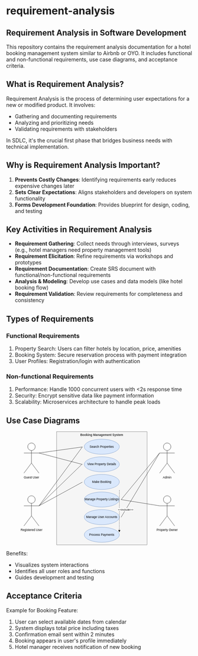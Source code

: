 # requirement-analysis

## Requirement Analysis in Software Development

This repository contains the requirement analysis documentation for a hotel booking management system similar to Airbnb or OYO. It includes functional and non-functional requirements, use case diagrams, and acceptance criteria.

## What is Requirement Analysis?

Requirement Analysis is the process of determining user expectations for a new or modified product. It involves:
- Gathering and documenting requirements
- Analyzing and prioritizing needs
- Validating requirements with stakeholders

In SDLC, it's the crucial first phase that bridges business needs with technical implementation.

## Why is Requirement Analysis Important?

1. **Prevents Costly Changes**: Identifying requirements early reduces expensive changes later
2. **Sets Clear Expectations**: Aligns stakeholders and developers on system functionality
3. **Forms Development Foundation**: Provides blueprint for design, coding, and testing

## Key Activities in Requirement Analysis

- **Requirement Gathering**: Collect needs through interviews, surveys (e.g., hotel managers need property management tools)
- **Requirement Elicitation**: Refine requirements via workshops and prototypes
- **Requirement Documentation**: Create SRS document with functional/non-functional requirements
- **Analysis & Modeling**: Develop use cases and data models (like hotel booking flow)
- **Requirement Validation**: Review requirements for completeness and consistency

## Types of Requirements

### Functional Requirements
1. Property Search: Users can filter hotels by location, price, amenities
2. Booking System: Secure reservation process with payment integration
3. User Profiles: Registration/login with authentication

### Non-functional Requirements
1. Performance: Handle 1000 concurrent users with <2s response time
2. Security: Encrypt sensitive data like payment information
3. Scalability: Microservices architecture to handle peak loads

## Use Case Diagrams

<svg xmlns="http://www.w3.org/2000/svg" xmlns:xlink="http://www.w3.org/1999/xlink" version="1.1" width="741px" height="451px" viewBox="-0.5 -0.5 741 451">
  <defs/>
  <g>
    <rect x="200" y="0" width="360" height="450" fill="#f5f5f5" stroke="#666666" pointer-events="all"/>
    <g transform="translate(-0.5 -0.5)">
      <switch>
        <foreignObject pointer-events="none" width="100%" height="100%" requiredFeatures="http://www.w3.org/TR/SVG11/feature#Extensibility" style="overflow: visible; text-align: left;">
          <div xmlns="http://www.w3.org/1999/xhtml" style="display: flex; align-items: unsafe flex-start; justify-content: unsafe center; width: 358px; height: 1px; padding-top: 7px; margin-left: 201px;">
            <div data-drawio-colors="color: #333333; " style="box-sizing: border-box; font-size: 0px; text-align: center;">
              <div style="display: inline-block; font-size: 12px; font-family: Helvetica; color: rgb(51, 51, 51); line-height: 1.2; pointer-events: all; font-weight: bold; white-space: normal; overflow-wrap: normal;">
                Booking Management System
              </div>
            </div>
          </div>
        </foreignObject>
        <text x="380" y="19" fill="#333333" font-family="Helvetica" font-size="12px" text-anchor="middle" font-weight="bold">
          Booking Management System
        </text>
      </switch>
    </g>
    <ellipse cx="380" cy="60" rx="70" ry="30" fill="#dae8fc" stroke="#6c8ebf" pointer-events="all"/>
    <g transform="translate(-0.5 -0.5)">
      <switch>
        <foreignObject pointer-events="none" width="100%" height="100%" requiredFeatures="http://www.w3.org/TR/SVG11/feature#Extensibility" style="overflow: visible; text-align: left;">
          <div xmlns="http://www.w3.org/1999/xhtml" style="display: flex; align-items: unsafe center; justify-content: unsafe center; width: 138px; height: 1px; padding-top: 60px; margin-left: 311px;">
            <div data-drawio-colors="color: rgb(0, 0, 0); " style="box-sizing: border-box; font-size: 0px; text-align: center;">
              <div style="display: inline-block; font-size: 12px; font-family: Helvetica; color: rgb(0, 0, 0); line-height: 1.2; pointer-events: all; white-space: normal; overflow-wrap: normal;">
                Search Properties
              </div>
            </div>
          </div>
        </foreignObject>
        <text x="380" y="64" fill="rgb(0, 0, 0)" font-family="Helvetica" font-size="12px" text-anchor="middle">
          Search Properties
        </text>
      </switch>
    </g>
    <ellipse cx="380" cy="130" rx="70" ry="30" fill="#dae8fc" stroke="#6c8ebf" pointer-events="all"/>
    <g transform="translate(-0.5 -0.5)">
      <switch>
        <foreignObject pointer-events="none" width="100%" height="100%" requiredFeatures="http://www.w3.org/TR/SVG11/feature#Extensibility" style="overflow: visible; text-align: left;">
          <div xmlns="http://www.w3.org/1999/xhtml" style="display: flex; align-items: unsafe center; justify-content: unsafe center; width: 138px; height: 1px; padding-top: 130px; margin-left: 311px;">
            <div data-drawio-colors="color: rgb(0, 0, 0); " style="box-sizing: border-box; font-size: 0px; text-align: center;">
              <div style="display: inline-block; font-size: 12px; font-family: Helvetica; color: rgb(0, 0, 0); line-height: 1.2; pointer-events: all; white-space: normal; overflow-wrap: normal;">
                View Property Details
              </div>
            </div>
          </div>
        </foreignObject>
        <text x="380" y="134" fill="rgb(0, 0, 0)" font-family="Helvetica" font-size="12px" text-anchor="middle">
          View Property Details
        </text>
      </switch>
    </g>
    <ellipse cx="380" cy="200" rx="70" ry="30" fill="#dae8fc" stroke="#6c8ebf" pointer-events="all"/>
    <g transform="translate(-0.5 -0.5)">
      <switch>
        <foreignObject pointer-events="none" width="100%" height="100%" requiredFeatures="http://www.w3.org/TR/SVG11/feature#Extensibility" style="overflow: visible; text-align: left;">
          <div xmlns="http://www.w3.org/1999/xhtml" style="display: flex; align-items: unsafe center; justify-content: unsafe center; width: 138px; height: 1px; padding-top: 200px; margin-left: 311px;">
            <div data-drawio-colors="color: rgb(0, 0, 0); " style="box-sizing: border-box; font-size: 0px; text-align: center;">
              <div style="display: inline-block; font-size: 12px; font-family: Helvetica; color: rgb(0, 0, 0); line-height: 1.2; pointer-events: all; white-space: normal; overflow-wrap: normal;">
                Make Booking
              </div>
            </div>
          </div>
        </foreignObject>
        <text x="380" y="204" fill="rgb(0, 0, 0)" font-family="Helvetica" font-size="12px" text-anchor="middle">
          Make Booking
        </text>
      </switch>
    </g>
    <ellipse cx="380" cy="270" rx="70" ry="30" fill="#dae8fc" stroke="#6c8ebf" pointer-events="all"/>
    <g transform="translate(-0.5 -0.5)">
      <switch>
        <foreignObject pointer-events="none" width="100%" height="100%" requiredFeatures="http://www.w3.org/TR/SVG11/feature#Extensibility" style="overflow: visible; text-align: left;">
          <div xmlns="http://www.w3.org/1999/xhtml" style="display: flex; align-items: unsafe center; justify-content: unsafe center; width: 138px; height: 1px; padding-top: 270px; margin-left: 311px;">
            <div data-drawio-colors="color: rgb(0, 0, 0); " style="box-sizing: border-box; font-size: 0px; text-align: center;">
              <div style="display: inline-block; font-size: 12px; font-family: Helvetica; color: rgb(0, 0, 0); line-height: 1.2; pointer-events: all; white-space: normal; overflow-wrap: normal;">
                Manage Property Listings
              </div>
            </div>
          </div>
        </foreignObject>
        <text x="380" y="274" fill="rgb(0, 0, 0)" font-family="Helvetica" font-size="12px" text-anchor="middle">
          Manage Property Listings
        </text>
      </switch>
    </g>
    <ellipse cx="380" cy="340" rx="70" ry="30" fill="#dae8fc" stroke="#6c8ebf" pointer-events="all"/>
    <g transform="translate(-0.5 -0.5)">
      <switch>
        <foreignObject pointer-events="none" width="100%" height="100%" requiredFeatures="http://www.w3.org/TR/SVG11/feature#Extensibility" style="overflow: visible; text-align: left;">
          <div xmlns="http://www.w3.org/1999/xhtml" style="display: flex; align-items: unsafe center; justify-content: unsafe center; width: 138px; height: 1px; padding-top: 340px; margin-left: 311px;">
            <div data-drawio-colors="color: rgb(0, 0, 0); " style="box-sizing: border-box; font-size: 0px; text-align: center;">
              <div style="display: inline-block; font-size: 12px; font-family: Helvetica; color: rgb(0, 0, 0); line-height: 1.2; pointer-events: all; white-space: normal; overflow-wrap: normal;">
                Manage User Accounts
              </div>
            </div>
          </div>
        </foreignObject>
        <text x="380" y="344" fill="rgb(0, 0, 0)" font-family="Helvetica" font-size="12px" text-anchor="middle">
          Manage User Accounts
        </text>
      </switch>
    </g>
    <ellipse cx="380" cy="410" rx="70" ry="30" fill="#dae8fc" stroke="#6c8ebf" pointer-events="all"/>
    <g transform="translate(-0.5 -0.5)">
      <switch>
        <foreignObject pointer-events="none" width="100%" height="100%" requiredFeatures="http://www.w3.org/TR/SVG11/feature#Extensibility" style="overflow: visible; text-align: left;">
          <div xmlns="http://www.w3.org/1999/xhtml" style="display: flex; align-items: unsafe center; justify-content: unsafe center; width: 138px; height: 1px; padding-top: 410px; margin-left: 311px;">
            <div data-drawio-colors="color: rgb(0, 0, 0); " style="box-sizing: border-box; font-size: 0px; text-align: center;">
              <div style="display: inline-block; font-size: 12px; font-family: Helvetica; color: rgb(0, 0, 0); line-height: 1.2; pointer-events: all; white-space: normal; overflow-wrap: normal;">
                Process Payments
              </div>
            </div>
          </div>
        </foreignObject>
        <text x="380" y="414" fill="rgb(0, 0, 0)" font-family="Helvetica" font-size="12px" text-anchor="middle">
          Process Payments
        </text>
      </switch>
    </g>
    <ellipse cx="100" cy="60" rx="15" ry="15" fill="#ffffff" stroke="#000000" pointer-events="all"/>
    <path d="M 100 75 L 100 125 M 100 85 L 70 85 M 100 85 L 130 85 M 100 125 L 70 165 M 100 125 L 130 165" fill="none" stroke="#000000" stroke-miterlimit="10" pointer-events="all"/>
    <g transform="translate(-0.5 -0.5)">
      <switch>
        <foreignObject pointer-events="none" width="100%" height="100%" requiredFeatures="http://www.w3.org/TR/SVG11/feature#Extensibility" style="overflow: visible; text-align: left;">
          <div xmlns="http://www.w3.org/1999/xhtml" style="display: flex; align-items: unsafe flex-start; justify-content: unsafe center; width: 1px; height: 1px; padding-top: 175px; margin-left: 100px;">
            <div data-drawio-colors="color: rgb(0, 0, 0); " style="box-sizing: border-box; font-size: 0px; text-align: center;">
              <div style="display: inline-block; font-size: 12px; font-family: Helvetica; color: rgb(0, 0, 0); line-height: 1.2; pointer-events: all; white-space: nowrap;">
                Guest User
              </div>
            </div>
          </div>
        </foreignObject>
        <text x="100" y="187" fill="rgb(0, 0, 0)" font-family="Helvetica" font-size="12px" text-anchor="middle">
          Guest User
        </text>
      </switch>
    </g>
    <ellipse cx="100" cy="270" rx="15" ry="15" fill="#ffffff" stroke="#000000" pointer-events="all"/>
    <path d="M 100 285 L 100 335 M 100 295 L 70 295 M 100 295 L 130 295 M 100 335 L 70 375 M 100 335 L 130 375" fill="none" stroke="#000000" stroke-miterlimit="10" pointer-events="all"/>
    <g transform="translate(-0.5 -0.5)">
      <switch>
        <foreignObject pointer-events="none" width="100%" height="100%" requiredFeatures="http://www.w3.org/TR/SVG11/feature#Extensibility" style="overflow: visible; text-align: left;">
          <div xmlns="http://www.w3.org/1999/xhtml" style="display: flex; align-items: unsafe flex-start; justify-content: unsafe center; width: 1px; height: 1px; padding-top: 385px; margin-left: 100px;">
            <div data-drawio-colors="color: rgb(0, 0, 0); " style="box-sizing: border-box; font-size: 0px; text-align: center;">
              <div style="display: inline-block; font-size: 12px; font-family: Helvetica; color: rgb(0, 0, 0); line-height: 1.2; pointer-events: all; white-space: nowrap;">
                Registered User
              </div>
            </div>
          </div>
        </foreignObject>
        <text x="100" y="397" fill="rgb(0, 0, 0)" font-family="Helvetica" font-size="12px" text-anchor="middle">
          Registered User
        </text>
      </switch>
    </g>
    <ellipse cx="640" cy="270" rx="15" ry="15" fill="#ffffff" stroke="#000000" pointer-events="all"/>
    <path d="M 640 285 L 640 335 M 640 295 L 610 295 M 640 295 L 670 295 M 640 335 L 610 375 M 640 335 L 670 375" fill="none" stroke="#000000" stroke-miterlimit="10" pointer-events="all"/>
    <g transform="translate(-0.5 -0.5)">
      <switch>
        <foreignObject pointer-events="none" width="100%" height="100%" requiredFeatures="http://www.w3.org/TR/SVG11/feature#Extensibility" style="overflow: visible; text-align: left;">
          <div xmlns="http://www.w3.org/1999/xhtml" style="display: flex; align-items: unsafe flex-start; justify-content: unsafe center; width: 1px; height: 1px; padding-top: 385px; margin-left: 640px;">
            <div data-drawio-colors="color: rgb(0, 0, 0); " style="box-sizing: border-box; font-size: 0px; text-align: center;">
              <div style="display: inline-block; font-size: 12px; font-family: Helvetica; color: rgb(0, 0, 0); line-height: 1.2; pointer-events: all; white-space: nowrap;">
                Property Owner
              </div>
            </div>
          </div>
        </foreignObject>
        <text x="640" y="397" fill="rgb(0, 0, 0)" font-family="Helvetica" font-size="12px" text-anchor="middle">
          Property Owner
        </text>
      </switch>
    </g>
    <ellipse cx="640" cy="60" rx="15" ry="15" fill="#ffffff" stroke="#000000" pointer-events="all"/>
    <path d="M 640 75 L 640 125 M 640 85 L 610 85 M 640 85 L 670 85 M 640 125 L 610 165 M 640 125 L 670 165" fill="none" stroke="#000000" stroke-miterlimit="10" pointer-events="all"/>
    <g transform="translate(-0.5 -0.5)">
      <switch>
        <foreignObject pointer-events="none" width="100%" height="100%" requiredFeatures="http://www.w3.org/TR/SVG11/feature#Extensibility" style="overflow: visible; text-align: left;">
          <div xmlns="http://www.w3.org/1999/xhtml" style="display: flex; align-items: unsafe flex-start; justify-content: unsafe center; width: 1px; height: 1px; padding-top: 175px; margin-left: 640px;">
            <div data-drawio-colors="color: rgb(0, 0, 0); " style="box-sizing: border-box; font-size: 0px; text-align: center;">
              <div style="display: inline-block; font-size: 12px; font-family: Helvetica; color: rgb(0, 0, 0); line-height: 1.2; pointer-events: all; white-space: nowrap;">
                Admin
              </div>
            </div>
          </div>
        </foreignObject>
        <text x="640" y="187" fill="rgb(0, 0, 0)" font-family="Helvetica" font-size="12px" text-anchor="middle">
          Admin
        </text>
      </switch>
    </g>
    <path d="M 130 85 L 302.65 60.8" fill="none" stroke="#000000" stroke-miterlimit="10" pointer-events="stroke"/>
    <path d="M 130 85 L 302.96 130.44" fill="none" stroke="#000000" stroke-miterlimit="10" pointer-events="stroke"/>
    <path d="M 130 295 L 302.65 200.8" fill="none" stroke="#000000" stroke-miterlimit="10" pointer-events="stroke"/>
    <path d="M 130 295 L 300.01 130.56" fill="none" stroke="#000000" stroke-miterlimit="10" pointer-events="stroke"/>
    <path d="M 130 295 L 302.65 60.8" fill="none" stroke="#000000" stroke-miterlimit="10" pointer-events="stroke"/>
    <path d="M 610 295 L 456.89 270.24" fill="none" stroke="#000000" stroke-miterlimit="10" pointer-events="stroke"/>
    <path d="M 610 85 L 456.89 340.24" fill="none" stroke="#000000" stroke-miterlimit="10" pointer-events="stroke"/>
    <path d="M 610 85 L 456.89 270.24" fill="none" stroke="#000000" stroke-miterlimit="10" pointer-events="stroke"/>
    <path d="M 449.67 391.87 L 449.97 229.97" fill="none" stroke="#000000" stroke-miterlimit="10" stroke-dasharray="3 3" pointer-events="stroke"/>
    <path d="M 449.66 398.87 L 446.17 391.87 L 453.17 391.87 Z" fill="#000000" stroke="#000000" stroke-miterlimit="10" pointer-events="all"/>
    <g transform="translate(-0.5 -0.5)">
      <switch>
        <foreignObject pointer-events="none" width="100%" height="100%" requiredFeatures="http://www.w3.org/TR/SVG11/feature#Extensibility" style="overflow: visible; text-align: left;">
          <div xmlns="http://www.w3.org/1999/xhtml" style="display: flex; align-items: unsafe center; justify-content: unsafe center; width: 1px; height: 1px; padding-top: 310px; margin-left: 475px;">
            <div data-drawio-colors="color: rgb(0, 0, 0); " style="box-sizing: border-box; font-size: 0px; text-align: center;">
              <div style="display: inline-block; font-size: 11px; font-family: Helvetica; color: rgb(0, 0, 0); line-height: 1.2; pointer-events: all; background-color: rgb(255, 255, 255); white-space: nowrap;">
                &lt;&lt;include&gt;&gt;
              </div>
            </div>
          </div>
        </foreignObject>
        <text x="475" y="313" fill="rgb(0, 0, 0)" font-family="Helvetica" font-size="11px" text-anchor="middle">
          &lt;&lt;include&gt;&gt;
        </text>
      </switch>
    </g>
  </g>
  <switch>
    <g requiredFeatures="http://www.w3.org/TR/SVG11/feature#Extensibility"/>
    <a transform="translate(0,-5)" xlink:href="https://www.drawio.com/doc/faq/svg-export-text-problems" target="_blank">
      <text text-anchor="middle" font-size="10px" x="50%" y="100%">
        Text is not SVG - cannot display
      </text>
    </a>
  </switch>
</svg>

Benefits:
- Visualizes system interactions
- Identifies all user roles and functions
- Guides development and testing

## Acceptance Criteria

Example for Booking Feature:
1. User can select available dates from calendar
2. System displays total price including taxes
3. Confirmation email sent within 2 minutes
4. Booking appears in user's profile immediately
5. Hotel manager receives notification of new booking
